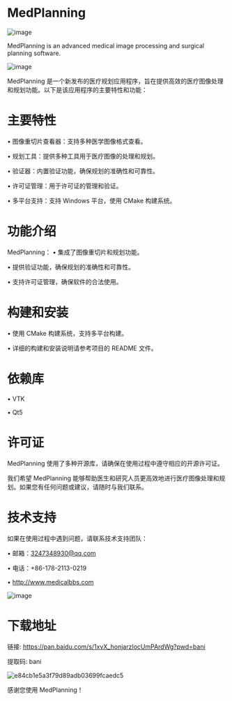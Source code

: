 # MedPlanning
![image](https://github.com/user-attachments/assets/2a1beca3-0f01-42da-8f17-f6f40b4c5c72)

MedPlanning is an advanced medical image processing and surgical planning software.

![image](https://github.com/user-attachments/assets/02657fd4-b74a-447d-8206-a15f17d068ca)

MedPlanning 是一个新发布的医疗规划应用程序，旨在提供高效的医疗图像处理和规划功能。以下是该应用程序的主要特性和功能：
# 主要特性
•	图像重切片查看器：支持多种医学图像格式查看。

•	规划工具：提供多种工具用于医疗图像的处理和规划。

•	验证器：内置验证功能，确保规划的准确性和可靠性。

•	许可证管理：用于许可证的管理和验证。

•	多平台支持：支持 Windows 平台，使用 CMake 构建系统。

# 功能介绍 
MedPlanning：
•	集成了图像重切片和规划功能。

•	提供验证功能，确保规划的准确性和可靠性。

•	支持许可证管理，确保软件的合法使用。

# 构建和安装
•	使用 CMake 构建系统，支持多平台构建。

•	详细的构建和安装说明请参考项目的 README 文件。

# 依赖库
•	VTK

•	Qt5

# 许可证
MedPlanning 使用了多种开源库，请确保在使用过程中遵守相应的开源许可证。

我们希望 MedPlanning 能够帮助医生和研究人员更高效地进行医疗图像处理和规划。如果您有任何问题或建议，请随时与我们联系。

# 技术支持
如果在使用过程中遇到问题，请联系技术支持团队：

•	邮箱：3247348930@qq.com

•	电话：+86-178-2113-0219

•	http://www.medicalbbs.com

![image](https://github.com/user-attachments/assets/219f9dab-c0b0-4312-b853-912215472f34)

# 下载地址

链接: https://pan.baidu.com/s/1xvX_honjarzIocUmPArdWg?pwd=bani

提取码: bani

![e84cb1e5a3f79d89adb03699fcaedc5](https://github.com/user-attachments/assets/f19b44b6-4f83-4280-8db8-90542a78e5a7)

感谢您使用 MedPlanning！


